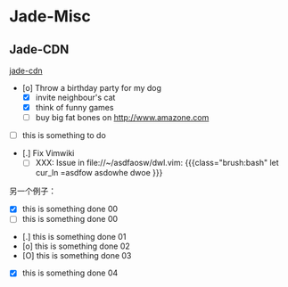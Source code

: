 Jade-Misc
=============

Jade-CDN
-------------
[jade-cdn](jade-cdn/README.md)

- [o] Throw a birthday party for my dog
	- [X]	invite neighbour's cat
	- [X]	think of funny games
	- [ ] buy big fat bones on http://www.amazone.com
- [ ] this is something to do
- [.] Fix Vimwiki
	- [ ] XXX: Issue in file://~/asdfaosw/dwl.vim:
		{{{class="brush:bash"
		let cur_ln =asdfow 
			asdowhe
			dwoe
		}}}

另一个例子：

- [x] this is something done 00
- [ ] this is something done 00
- [.] this is something done 01
- [o] this is something done 02
- [O] this is something done 03
- [X] this is something done 04


